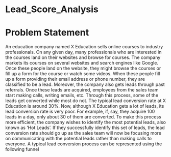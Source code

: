 # Lead_Score_Analysis

# Problem Statement
An education company named X Education sells online courses to industry
professionals. On any given day, many professionals who are interested in the
courses land on their websites and browse for courses. The company markets its
courses on several websites and search engines like Google. Once these people
land on the website, they might browse the courses or fill up a form for the course or
watch some videos. When these people fill up a form providing their email address
or phone number, they are classified to be a lead. Moreover, the company also gets
leads through past referrals.
Once these leads are acquired, employees from the sales team start making calls,
writing emails, etc. Through this process, some of the leads get converted while
most do not. The typical lead conversion rate at X Education is around 30%. Now,
although X Education gets a lot of leads, its lead conversion rate is very poor.
For example, if, say, they acquire 100 leads in a day, only about 30 of them are
converted. To make this process more efficient, the company wishes to identify the
most potential leads, also known as ‘Hot Leads’. If they successfully identify this set
of leads, the lead conversion rate should go up as the sales team will now be
focusing more on communicating with the potential leads rather than making calls to
everyone. A typical lead conversion process can be represented using the following
funnel
